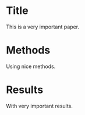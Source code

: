 # Title
This is a very important paper.

# Methods
Using nice methods.

# Results
With very important results.
